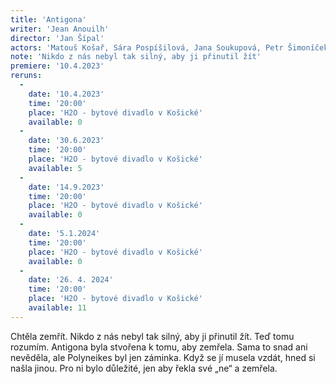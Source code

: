 ```yaml
---
title: 'Antigona'
writer: 'Jean Anouilh'
director: 'Jan Šípal'
actors: 'Matouš Košař, Sára Pospíšilová, Jana Soukupová, Petr Šimoníček, Marek Kryška, Martina Tylová, Lenka Mazlová, Jakub Brunclík, Lukáš Sahula, Michael Rádl'
note: 'Nikdo z nás nebyl tak silný, aby ji přinutil žít'
premiere: '10.4.2023'
reruns:
  -  
    date: '10.4.2023'
    time: '20:00'
    place: 'H2O - bytové divadlo v Košické'
    available: 0
  -  
    date: '30.6.2023'
    time: '20:00'
    place: 'H2O - bytové divadlo v Košické'
    available: 5
  -
    date: '14.9.2023'
    time: '20:00'
    place: 'H2O - bytové divadlo v Košické'
    available: 0
  -
    date: '5.1.2024'
    time: '20:00'
    place: 'H2O - bytové divadlo v Košické'
    available: 0
  -
    date: '26. 4. 2024'
    time: '20:00'
    place: 'H2O - bytové divadlo v Košické'
    available: 11
---
```

Chtěla zemřít. Nikdo z nás nebyl tak silný, aby ji přinutil žít. Teď tomu rozumím. Antigona byla stvořena k tomu, aby zemřela. Sama to snad ani nevěděla, ale Polyneikes byl jen záminka. Když se jí musela vzdát, hned si našla jinou. Pro ni bylo důležité, jen aby řekla své „ne“ a zemřela.
